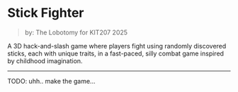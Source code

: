 # Stick Fighter
> by: The Lobotomy for KIT207 2025

A 3D hack-and-slash game where players fight using randomly discovered sticks, each with unique traits, in a fast-paced, silly combat game inspired by childhood imagination.

---

TODO: uhh.. make the game...
